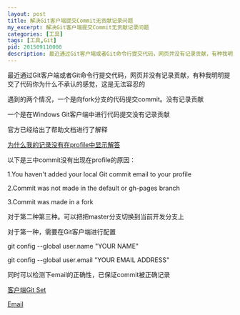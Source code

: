 ```yaml
---
layout: post
title: 解决Git客户端提交Commit无贡献记录问题
my_excerpt: 解决Git客户端提交Commit无贡献记录问题
categories: [工具]
tags: [工具,Git]
pid: 201509110000
description: 最近通过Git客户端或者Git命令行提交代码，网页并没有记录贡献，有种我明明提交了代码你为什么不承认的感觉，这是无法容忍的
---
```


最近通过Git客户端或者Git命令行提交代码，网页并没有记录贡献，有种我明明提交了代码你为什么不承认的感觉，这是无法容忍的

遇到的两个情况，一个是向fork分支的代码提交commit。没有记录贡献

一个是在Windows Git客户端中进行代码提交没有记录贡献

官方已经给出了帮助文档进行了解释

<a href="https://help.github.com/articles/why-are-my-contributions-not-showing-up-on-my-profile/">为什么我的记录没有在profile中显示解答</a>


以下是三中commit没有出现在profile的原因：

1.You haven't added your local Git commit email to your profile

2.Commit was not made in the default or gh-pages branch

3.Commit was made in a fork


对于第二种第三种。可以把把master分支切换到当前开发分支上

对于第一种，需要在Git客户端进行配置

git config --global user.name "YOUR NAME"

git config --global user.email "YOUR EMAIL ADDRESS"

同时可以检测下email的正确性，已保证commit被正确记录

<a href="https://help.github.com/articles/set-up-git/">客户端Git Set</a>

<a href="https://help.github.com/articles/keeping-your-email-address-private/">Email</a>


